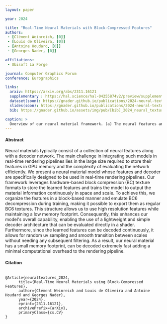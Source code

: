 ```yaml
---
layout: paper

year: 2024

title: "Real-Time Neural Materials with Block-Compressed Features"
authors:
 - [Clément Weinreich, [0]]
 - [Louis de Oliveira, [0]]
 - [Antoine Houdard, [0]] 
 - [Georges Nader, [0]] 

affiliations:
 - Ubisoft La Forge

journal: Computer Graphics Forum
conference: Eurographics

links:
  arxiv: https://arxiv.org/abs/2311.16121
  supplementary : https://hal.science/hal-04255874v2/preview/supplementary_material.pdf
  dataset(soon): https://gnader.github.io/publications/2024-neural-textures.html
  slides(soon): https://gnader.github.io/publications/2024-neural-textures.html
  bib: https://gnader.github.io/assets/img/pub/[bib]_2024_neural_textures.bib 

caption: >
  Overview of our neural material framework. (a) The neural features and the MLP are fitted through backpropagation to match the filtered material. (b) After training, the neural features are exported as mipmapped texture sets that can be sampled by the engine and the weights of the MLP are exported as a binary buffer. A shader is used to perform the MLP inference after trilinearly sampling the neural texture, outputting the filtered material. Finally, The renderer can perform the shading step as usual.
---
```

#### Abstract
Neural materials typically consist of a collection of neural features along with a decoder network. The main challenge in integrating such models in real-time rendering pipelines lies in the large size required to store their features in GPU memory and the complexity of evaluating the network efficiently. We present a neural material model whose features and decoder are specifically designed to be used in real-time rendering pipelines. Our framework leverages hardware-based block compression (BC) texture formats to store the learned features and trains the model to output the material information continuously in space and scale. To achieve this, we organize the features in a block-based manner and emulate BC6 decompression during training, making it possible to export them as regular BC6 textures. This structure allows us to use high resolution features while maintaining a low memory footprint. Consequently, this enhances our model's overall capability, enabling the use of a lightweight and simple decoder architecture that can be evaluated directly in a shader. Furthermore, since the learned features can be decoded continuously, it allows for random uv sampling and smooth transition between scales without needing any subsequent filtering. As a result, our neural material has a small memory footprint, can be decoded extremely fast adding a minimal computational overhead to the rendering pipeline.

#### Citation
<pre class="text-muted alert-secondary small col-12">
<code>
@Article{neuraltextures_2024,
      title={Real-Time Neural Materials using Block-Compressed Features}, 
      author={Clément Weinreich and Louis de Oliveira and Antoine Houdard and Georges Nader},
      year={2024},
      eprint={2311.16121},
      archivePrefix={arXiv},
      primaryClass={cs.CV}
}
</code>
</pre>